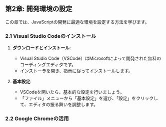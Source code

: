 ## 第2章: 開発環境の設定
この章では、JavaScriptの開発に最適な環境を設定する方法を学びます。

### 2.1 Visual Studio Codeのインストール
1. **ダウンロードとインストール**:
   - Visual Studio Code（VSCode）はMicrosoftによって開発された無料のコーディングエディタです。
   - インストーラを開き、指示に従ってインストールします。

2. **基本設定**:
   - VSCodeを開いたら、基本的な設定を行いましょう。
   - 「ファイル」メニューから「基本設定」を選び、「設定」をクリックして、エディタの振る舞いを調整します。

### 2.2 Google Chromeの活用
